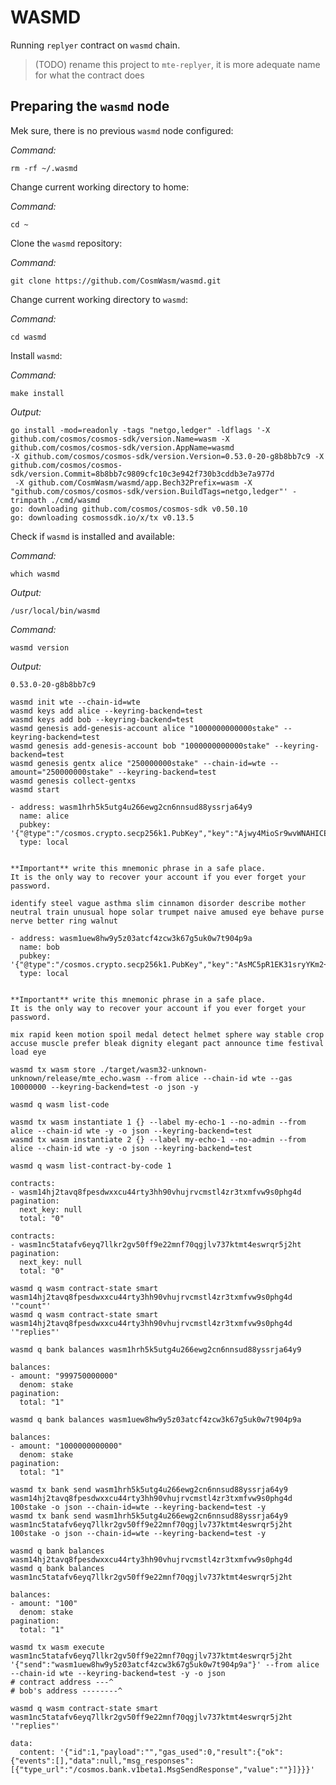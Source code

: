 # WASMD

Running `replyer` contract on `wasmd` chain.
> (TODO) rename this project to `mte-replyer`, it is more adequate name for what the contract does

## Preparing the `wasmd` node

Mek sure, there is no previous `wasmd` node configured:

_Command:_
```shell
rm -rf ~/.wasmd
```

Change current working directory to home:

_Command:_
```shell
cd ~
```

Clone the `wasmd` repository:

_Command:_
```shell
git clone https://github.com/CosmWasm/wasmd.git  
```

Change current working directory to `wasmd`:

_Command:_
```shell
cd wasmd
```

Install `wasmd`:

_Command:_
```shell
make install
```

_Output:_
```text
go install -mod=readonly -tags "netgo,ledger" -ldflags '-X github.com/cosmos/cosmos-sdk/version.Name=wasm -X github.com/cosmos/cosmos-sdk/version.AppName=wasmd
-X github.com/cosmos/cosmos-sdk/version.Version=0.53.0-20-g8b8bb7c9 -X github.com/cosmos/cosmos-sdk/version.Commit=8b8bb7c9809cfc10c3e942f730b3cddb3e7a977d
 -X github.com/CosmWasm/wasmd/app.Bech32Prefix=wasm -X "github.com/cosmos/cosmos-sdk/version.BuildTags=netgo,ledger"' -trimpath ./cmd/wasmd
go: downloading github.com/cosmos/cosmos-sdk v0.50.10
go: downloading cosmossdk.io/x/tx v0.13.5
```

Check if `wasmd` is installed and available:

_Command:_
```shell
which wasmd
```

_Output:_
```text
/usr/local/bin/wasmd
```

_Command:_
```shell
wasmd version
```

_Output:_
```text
0.53.0-20-g8b8bb7c9
```

```shell
wasmd init wte --chain-id=wte
wasmd keys add alice --keyring-backend=test
wasmd keys add bob --keyring-backend=test
wasmd genesis add-genesis-account alice "1000000000000stake" --keyring-backend=test
wasmd genesis add-genesis-account bob "1000000000000stake" --keyring-backend=test
wasmd genesis gentx alice "250000000stake" --chain-id=wte --amount="250000000stake" --keyring-backend=test
wasmd genesis collect-gentxs
wasmd start
```

```text
- address: wasm1hrh5k5utg4u266ewg2cn6nnsud88yssrja64y9
  name: alice
  pubkey: '{"@type":"/cosmos.crypto.secp256k1.PubKey","key":"Ajwy4MioSr9wvWNAHICES9J5ns23jH3VSYEI3Emug6vH"}'
  type: local


**Important** write this mnemonic phrase in a safe place.
It is the only way to recover your account if you ever forget your password.

identify steel vague asthma slim cinnamon disorder describe mother neutral train unusual hope solar trumpet naive amused eye behave purse nerve better ring walnut
```

```text
- address: wasm1uew8hw9y5z03atcf4zcw3k67g5uk0w7t904p9a
  name: bob
  pubkey: '{"@type":"/cosmos.crypto.secp256k1.PubKey","key":"AsMC5pR1EK31sryYKm2+nHP5+m/z2plPNh/FEtTEVWP5"}'
  type: local


**Important** write this mnemonic phrase in a safe place.
It is the only way to recover your account if you ever forget your password.

mix rapid keen motion spoil medal detect helmet sphere way stable crop accuse muscle prefer bleak dignity elegant pact announce time festival load eye
```

```shell
wasmd tx wasm store ./target/wasm32-unknown-unknown/release/mte_echo.wasm --from alice --chain-id wte --gas 10000000 --keyring-backend=test -o json -y
```

```shell
wasmd q wasm list-code
```

```shell
wasmd tx wasm instantiate 1 {} --label my-echo-1 --no-admin --from alice --chain-id wte -y -o json --keyring-backend=test
wasmd tx wasm instantiate 2 {} --label my-echo-1 --no-admin --from alice --chain-id wte -y -o json --keyring-backend=test
```

```shell
wasmd q wasm list-contract-by-code 1
```

```text
contracts:
- wasm14hj2tavq8fpesdwxxcu44rty3hh90vhujrvcmstl4zr3txmfvw9s0phg4d
pagination:
  next_key: null
  total: "0"
```

```text
contracts:
- wasm1nc5tatafv6eyq7llkr2gv50ff9e22mnf70qgjlv737ktmt4eswrqr5j2ht
pagination:
  next_key: null
  total: "0"
```

```shell
wasmd q wasm contract-state smart wasm14hj2tavq8fpesdwxxcu44rty3hh90vhujrvcmstl4zr3txmfvw9s0phg4d '"count"'
wasmd q wasm contract-state smart wasm14hj2tavq8fpesdwxxcu44rty3hh90vhujrvcmstl4zr3txmfvw9s0phg4d '"replies"'
```

```shell
wasmd q bank balances wasm1hrh5k5utg4u266ewg2cn6nnsud88yssrja64y9 
```

```text
balances:
- amount: "999750000000"
  denom: stake
pagination:
  total: "1"
```

```shell
wasmd q bank balances wasm1uew8hw9y5z03atcf4zcw3k67g5uk0w7t904p9a
```

```text
balances:
- amount: "1000000000000"
  denom: stake
pagination:
  total: "1"
```

```shell
wasmd tx bank send wasm1hrh5k5utg4u266ewg2cn6nnsud88yssrja64y9 wasm14hj2tavq8fpesdwxxcu44rty3hh90vhujrvcmstl4zr3txmfvw9s0phg4d 100stake -o json --chain-id=wte --keyring-backend=test -y
wasmd tx bank send wasm1hrh5k5utg4u266ewg2cn6nnsud88yssrja64y9 wasm1nc5tatafv6eyq7llkr2gv50ff9e22mnf70qgjlv737ktmt4eswrqr5j2ht 100stake -o json --chain-id=wte --keyring-backend=test -y
```

```shell
wasmd q bank balances wasm14hj2tavq8fpesdwxxcu44rty3hh90vhujrvcmstl4zr3txmfvw9s0phg4d
wasmd q bank balances wasm1nc5tatafv6eyq7llkr2gv50ff9e22mnf70qgjlv737ktmt4eswrqr5j2ht
```

```text
balances:
- amount: "100"
  denom: stake
pagination:
  total: "1"
```

```shell
wasmd tx wasm execute wasm1nc5tatafv6eyq7llkr2gv50ff9e22mnf70qgjlv737ktmt4eswrqr5j2ht '{"send":"wasm1uew8hw9y5z03atcf4zcw3k67g5uk0w7t904p9a"}' --from alice --chain-id wte --keyring-backend=test -y -o json
# contract address ---^                                                 # bob's address --------^
```

```shell
wasmd q wasm contract-state smart wasm1nc5tatafv6eyq7llkr2gv50ff9e22mnf70qgjlv737ktmt4eswrqr5j2ht '"replies"'
```

```text
data:
  content: '{"id":1,"payload":"","gas_used":0,"result":{"ok":{"events":[],"data":null,"msg_responses":[{"type_url":"/cosmos.bank.v1beta1.MsgSendResponse","value":""}]}}}'
```
